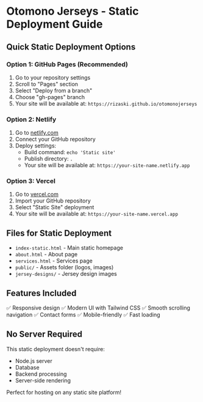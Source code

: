 # Otomono Jerseys - Static Deployment Guide

## Quick Static Deployment Options

### Option 1: GitHub Pages (Recommended)
1. Go to your repository settings
2. Scroll to "Pages" section
3. Select "Deploy from a branch"
4. Choose "gh-pages" branch
5. Your site will be available at: `https://rizaski.github.io/otomonojerseys`

### Option 2: Netlify
1. Go to [netlify.com](https://netlify.com)
2. Connect your GitHub repository
3. Deploy settings:
   - Build command: `echo 'Static site'`
   - Publish directory: `.`
   - Your site will be available at: `https://your-site-name.netlify.app`

### Option 3: Vercel
1. Go to [vercel.com](https://vercel.com)
2. Import your GitHub repository
3. Select "Static Site" deployment
4. Your site will be available at: `https://your-site-name.vercel.app`

## Files for Static Deployment

- `index-static.html` - Main static homepage
- `about.html` - About page
- `services.html` - Services page
- `public/` - Assets folder (logos, images)
- `jersey-designs/` - Jersey design images

## Features Included

✅ Responsive design
✅ Modern UI with Tailwind CSS
✅ Smooth scrolling navigation
✅ Contact forms
✅ Mobile-friendly
✅ Fast loading

## No Server Required

This static deployment doesn't require:
- Node.js server
- Database
- Backend processing
- Server-side rendering

Perfect for hosting on any static site platform!
